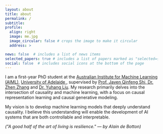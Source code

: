 ```yaml
---
layout: about
title: about
permalink: /
subtitle: 
profile:
  align: right
  image: me.jpg
  image_circular: false # crops the image to make it circular
  address: >

news: false  # includes a list of news items
selected_papers: true # includes a list of papers marked as "selected={true}"
social: false  # includes social icons at the bottom of the page
---
```


I am a first-year PhD student at the <a href='https://www.adelaide.edu.au/aiml'>  Australian Institute for Machine Learning (AIML)</a>, <a href='https://www.adelaide.edu.au/'> University of Adelaide </a>, supervised by <a href='https://cs.adelaide.edu.au/~javen/'> Prof. Javen Qinfeng Shi, <a href='https://zzhang.org/'> Dr. Zhen Zhang</a> and <a href='https://sites.google.com/view/yuhangliu/homepage'> Dr. Yuhang Liu</a>. My research primarily delves into the intersection of causality and machine learning, with a focus on causal representation learning and causal generative modeling.

My vision is to develop machine learning models that deeply understand causality. I believe this understanding will enable the development of AI systems that are both controllable and interpretable.

*("A good half of the art of living is resilience." — by Alain de Botton)*